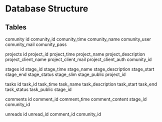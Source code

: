 # Database Structure

## Tables

comunity
	id
	comunity_id
	comunity_time
	comunity_name
	comunity_user
	comunity_mail
	comunity_pass

projects
	id
	project_id
	project_time
	project_name
	project_description
	project_client_name
	project_client_mail
	project_client_auth
	comunity_id

stages
	id
	stage_id
	stage_time
	stage_name
	stage_description
	stage_start
	stage_end
	stage_status
	stage_slim
	stage_public
	project_id

tasks
	id
	task_id
	task_time
	task_name
	task_description
	task_start
	task_end
	task_status
	task_public
	stage_id

comments
	id
	comment_id
	comment_time
	comment_content
	stage_id
	comunity_id

unreads
	id
	unread_id
	comment_id
	comunity_id
